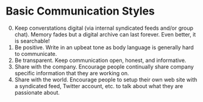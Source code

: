# Basic Communication Styles

0. Keep converstations digital (via internal syndicated feeds and/or group chat). Memory fades but a
   digital archive can last forever. Even better, it is searchable!
0. Be positive. Write in an upbeat tone as body language is generally hard to communicate.
0. Be transparent. Keep communication open, honest, and informative.
0. Share with the company. Encourage people continually share company specific information that they
   are working on.
0. Share with the world. Encourage people to setup their own web site with a syndicated feed,
   Twitter account, etc. to talk about what they are passionate about.
